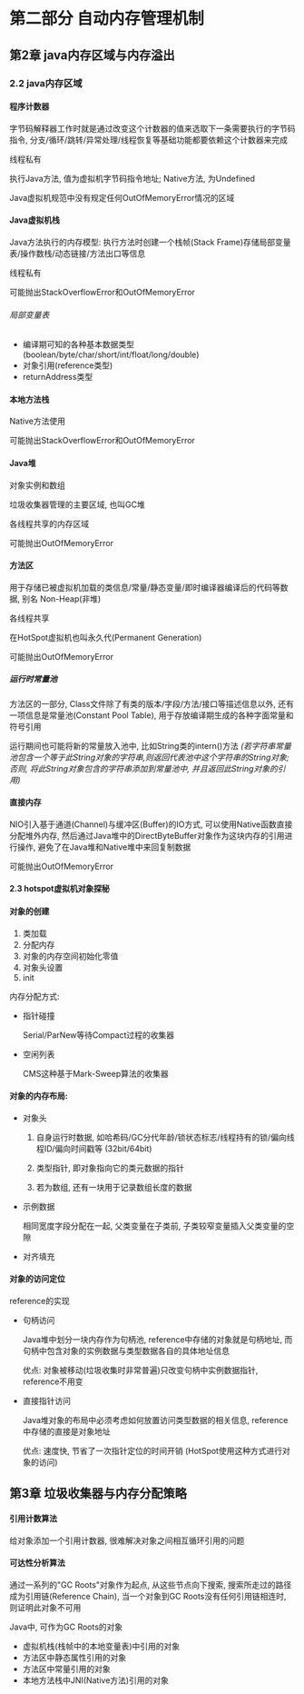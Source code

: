 
# 第二部分 自动内存管理机制

## 第2章 java内存区域与内存溢出

### 2.2 java内存区域

#### 程序计数器
字节码解释器工作时就是通过改变这个计数器的值来选取下一条需要执行的字节码指令, 分支/循环/跳转/异常处理/线程恢复等基础功能都要依赖这个计数器来完成

线程私有

执行Java方法, 值为虚拟机字节码指令地址; Native方法, 为Undefined

Java虚拟机规范中没有规定任何OutOfMemoryError情况的区域

#### Java虚拟机栈
Java方法执行的内存模型: 执行方法时创建一个栈帧(Stack Frame)存储局部变量表/操作数栈/动态链接/方法出口等信息

线程私有

可能抛出StackOverflowError和OutOfMemoryError

###### 局部变量表
* 编译期可知的各种基本数据类型(boolean/byte/char/short/int/float/long/double)
* 对象引用(reference类型)
* returnAddress类型

#### 本地方法栈
Native方法使用

可能抛出StackOverflowError和OutOfMemoryError

#### Java堆
对象实例和数组

垃圾收集器管理的主要区域, 也叫GC堆

各线程共享的内存区域

可能抛出OutOfMemoryError

#### 方法区
用于存储已被虚拟机加载的类信息/常量/静态变量/即时编译器编译后的代码等数据, 别名 Non-Heap(非堆)

各线程共享

在HotSpot虚拟机也叫永久代(Permanent Generation)

可能抛出OutOfMemoryError

##### 运行时常量池
方法区的一部分, Class文件除了有类的版本/字段/方法/接口等描述信息以外, 还有一项信息是常量池(Constant Pool Table), 用于存放编译期生成的各种字面常量和符号引用

运行期间也可能将新的常量放入池中, 比如String类的intern()方法 *(若字符串常量池包含一个等于此String对象的字符串,则返回代表池中这个字符串的String对象; 否则, 将此String对象包含的字符串添加到常量池中, 并且返回此String对象的引用)*

#### 直接内存
NIO引入基于通道(Channel)与缓冲区(Buffer)的IO方式, 可以使用Native函数直接分配堆外内存, 然后通过Java堆中的DirectByteBuffer对象作为这块内存的引用进行操作, 避免了在Java堆和Native堆中来回复制数据

可能抛出OutOfMemoryError

#### 2.3 hotspot虚拟机对象探秘

#### 对象的创建

1. 类加载
2. 分配内存
3. 对象的内存空间初始化零值
4. 对象头设置
5. init


内存分配方式:

* 指针碰撞

    Serial/ParNew等待Compact过程的收集器

* 空闲列表 

    CMS这种基于Mark-Sweep算法的收集器


#### 对象的内存布局:

* 对象头

    1. 自身运行时数据, 如哈希码/GC分代年龄/锁状态标志/线程持有的锁/偏向线程ID/偏向时间戳等 (32bit/64bit)

    2. 类型指针, 即对象指向它的类元数据的指针
    
    3. 若为数组, 还有一块用于记录数组长度的数据

* 示例数据
    
    相同宽度字段分配在一起, 父类变量在子类前, 子类较窄变量插入父类变量的空隙

* 对齐填充

#### 对象的访问定位
reference的实现

* 句柄访问

    Java堆中划分一块内存作为句柄池, reference中存储的对象就是句柄地址, 而句柄中包含对象的实例数据与类型数据各自的具体地址信息

    优点: 对象被移动(垃圾收集时非常普遍)只改变句柄中实例数据指针, reference不用变

* 直接指针访问
    
    Java堆对象的布局中必须考虑如何放置访问类型数据的相关信息, reference中存储的直接是对象地址

    优点: 速度快, 节省了一次指针定位的时间开销 (HotSpot使用这种方式进行对象的访问)

## 第3章 垃圾收集器与内存分配策略

#### 引用计数算法
给对象添加一个引用计数器, 很难解决对象之间相互循环引用的问题

#### 可达性分析算法

通过一系列的"GC Roots"对象作为起点, 从这些节点向下搜索, 搜索所走过的路径成为引用链(Reference Chain), 当一个对象到GC Roots没有任何引用链相连时, 则证明此对象不可用

Java中, 可作为GC Roots的对象

* 虚拟机栈(栈帧中的本地变量表)中引用的对象
* 方法区中静态属性引用的对象
* 方法区中常量引用的对象
* 本地方法栈中JNI(Native方法)引用的对象



